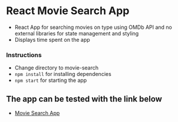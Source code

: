# React Movie Search App
- React App for searching movies on type using OMDb API and no external libraries for state management and styling
- Displays time spent on the app

### Instructions
- Change directory to movie-search
- ```npm install``` for installing dependencies
- ```npm start``` for starting the app

## The app can be tested with the link below
- [Movie Search App](https://lhfff-movie-search.web.app)